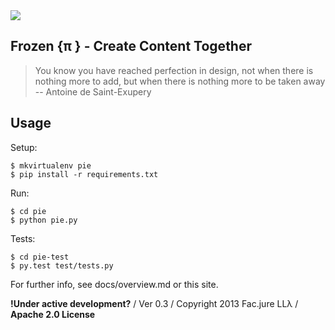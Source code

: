 <img src="https://secure.travis-ci.org/Facjure/frozen-pie.png?branch=master" style="max-width:100%;">

## Frozen &#123;&pi; &#125; - Create Content Together

> You know you have reached perfection in design, not when there is nothing more to add, but when there is nothing more to be taken away -- Antoine de Saint-Exupery

## Usage

Setup:

    $ mkvirtualenv pie
    $ pip install -r requirements.txt

Run:

    $ cd pie
    $ python pie.py

Tests:

    $ cd pie-test
    $ py.test test/tests.py

For further info, see docs/overview.md or this site.

**!Under active development?** / Ver 0.3 / Copyright 2013 Fac.jure LL&#955; / **Apache 2.0 License**

